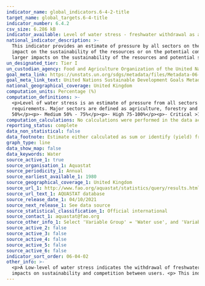 ```yaml
---
indicator_name: global_indicators.6-4-2-title
target_name: global_targets.6-4-title
indicator_number: 6.4.2
csv_size: 6.286 kB
indicator_available: Level of water stress - freshwater withdrawal as a proportion of available freshwater resources
national_indicator_description: >-
  This indicator provides an estimate of pressure by all sectors on the country’s renewable freshwater resources. A low level of water stress indicates a situation where the combined withdrawal by all sectors is marginal in relation to the resources, and has therefore little potential
  impact on the sustainability of the resources or on the potential competition between users. A high level of water stress indicates a  situation where the combined withdrawal by all sectors represents a substantial share of the total renewable freshwater resources, with potentially
  larger impacts on the sustainability of the resources and potential situations of conflicts and competition between users.
un_designated_tier: Tier I
un_custodian_agency: Food and Agriculture Organization of the United Nations (FAO)
goal_meta_link: https://unstats.un.org/sdgs/metadata/files/Metadata-06-04-02.pdf
goal_meta_link_text: United Nations Sustainable Development Goals Metadata (PDF 615 KB)
national_geographical_coverage: United Kingdom
computation_units: Percentage (%)
computation_definitions: >-
  <p>Level of water stress is an estimate of pressure from all sectors on the country’s renewable freshwater resources. Established as the ratio between total freshwater withdrawn by all major sectors and total renewable freshwater resources, after taking into account environmental flow
  requirements. Major sectors are defined as agriculture, forestry and fishing, manufacturing, electricity industry, and services. </p><p>Above 25% of water stress, four classes have been identified to signal different levels of stress severity;</p><p>- No stress <25%</p><p> - Low 25% -
  50%</p><p>- Medium 50% - 75%</p><p>- High 75-100%</p><p>- Critical >100%</p>
computation_calculations: No calculations were performed in the data acquisition of this indicator as appropriate data was readily available in the final format specified by this indicator.
reporting_status: complete
data_non_statistical: false
data_footnote: Estimate either calculated as sum or identify (yield) from official values or from an AQUASTAT estimation
graph_type: line
data_show_map: false
data_keywords: Water
source_active_1: true
source_organisation_1: Aquastat
source_periodicity_1: Annual
source_earliest_available_1: 1980
source_geographical_coverage_1: United Kingdom
source_url_1: http://www.fao.org/aquastat/statistics/query/results.html
source_url_text_1: AQUASTAT database
source_release_date_1: 04/10/2021
source_next_release_1: See data source
source_statistical_classification_1: Official international
source_contact_1: aquastat@fao.org
source_other_info_1: Select 'Variable Group' = 'Water use', and 'Variable Sub Group' = 'Pressure on water resources'. Then filter by United Kingdom and desired year span.
source_active_2: false
source_active_3: false
source_active_4: false
source_active_5: false
source_active_6: false
indicator_sort_order: 06-04-02
other_info: >-
  <p>A Low-level of water stress indicates the withdrawal of freshwater by sector is marginal compared to available resources.<p>High-level water stress indicates the combined withdrawal by sectors reflects a substantial share of total freshwater  resources. Creating potential domino
  impacts on sustainability and competition between users. <p> This indicator is also known as water withdrawal intensity.<p> Data follows the UN specification for this indicator. This indicator has not been identified in collaboration with topic experts.
---
```

